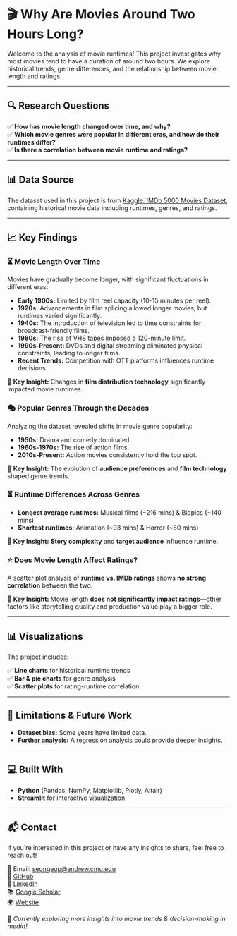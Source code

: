 # 🎬 Why Are Movies Around Two Hours Long?

Welcome to the analysis of movie runtimes! This project investigates why most movies tend to have a duration of around two hours. We explore historical trends, genre differences, and the relationship between movie length and ratings.

---

## 🔍 Research Questions
✅ **How has movie length changed over time, and why?**  
✅ **Which movie genres were popular in different eras, and how do their runtimes differ?**  
✅ **Is there a correlation between movie runtime and ratings?**  

---

## 📊 Data Source
The dataset used in this project is from [Kaggle: IMDb 5000 Movies Dataset](https://www.kaggle.com/datasets/rakkesharv/imdb-5000-movies-multiple-genres-dataset?resource=download), containing historical movie data including runtimes, genres, and ratings.

---

## 📈 Key Findings

### ⏳ Movie Length Over Time
Movies have gradually become longer, with significant fluctuations in different eras:
- **Early 1900s:** Limited by film reel capacity (10-15 minutes per reel).
- **1920s:** Advancements in film splicing allowed longer movies, but runtimes varied significantly.
- **1940s:** The introduction of television led to time constraints for broadcast-friendly films.
- **1980s:** The rise of VHS tapes imposed a 120-minute limit.
- **1990s-Present:** DVDs and digital streaming eliminated physical constraints, leading to longer films.
- **Recent Trends:** Competition with OTT platforms influences runtime decisions.

📌 **Key Insight:** Changes in **film distribution technology** significantly impacted movie runtimes.

### 🎭 Popular Genres Through the Decades
Analyzing the dataset revealed shifts in movie genre popularity:
- **1950s:** Drama and comedy dominated.
- **1960s-1970s:** The rise of action films.
- **2010s-Present:** Action movies consistently hold the top spot.

📌 **Key Insight:** The evolution of **audience preferences** and **film technology** shaped genre trends.

### ⏳ Runtime Differences Across Genres
- **Longest average runtimes:** Musical films (~216 mins) & Biopics (~140 mins)
- **Shortest runtimes:** Animation (~93 mins) & Horror (~80 mins)

📌 **Key Insight:** **Story complexity** and **target audience** influence runtime.

### ⭐ Does Movie Length Affect Ratings?
A scatter plot analysis of **runtime vs. IMDb ratings** shows **no strong correlation** between the two.

📌 **Key Insight:** Movie length **does not significantly impact ratings**—other factors like storytelling quality and production value play a bigger role.

---

## 📊 Visualizations
The project includes:

✅ **Line charts** for historical runtime trends  
✅ **Bar & pie charts** for genre analysis  
✅ **Scatter plots** for rating-runtime correlation  

---

## 🔬 Limitations & Future Work
- **Dataset bias:** Some years have limited data.
- **Further analysis:** A regression analysis could provide deeper insights.

---

## 💻 Built With
- **Python** (Pandas, NumPy, Matplotlib, Plotly, Altair)
- **Streamlit** for interactive visualization

---

## 📬 Contact
If you're interested in this project or have any insights to share, feel free to reach out!

📧 Email: [seongeup@andrew.cmu.edu](mailto:seongeup@andrew.cmu.edu)  
🔗 [GitHub](https://github.com/separk-1)  
💼 [LinkedIn](https://www.linkedin.com/in/separk111/)  
📚 [Google Scholar](https://scholar.google.com/citations?user=G1eiHDcAAAAJ&hl=ko)  
🌍 [Website](https://separk-1.github.io)

🚧 *Currently exploring more insights into movie trends & decision-making in media!*
